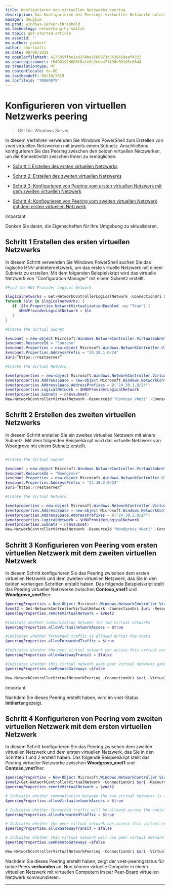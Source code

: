 ```yaml
---
title: Konfigurieren von virtuellen Netzwerks peering
description: Das Konfigurieren des Peerings virtueller Netzwerke umfasst das Erstellen von zwei virtuellen Netzwerken mit Peering.
manager: dougkim
ms.prod: windows-server-threshold
ms.technology: networking-hv-switch
ms.topic: get-started-article
ms.assetid: ''
ms.author: pashort
author: shortpatti
ms.date: 08/08/2018
ms.openlocfilehash: 417585ffbe1e8374be1560073d5636659eaf4332
ms.sourcegitcommit: f6490192d686f0a1e0c2ebe471f98e30105c0844
ms.translationtype: MT
ms.contentlocale: de-DE
ms.lasthandoff: 09/10/2019
ms.locfileid: "70869879"
---
```

# <a name="configure-virtual-network-peering"></a>Konfigurieren von virtuellen Netzwerks peering

>Gilt für: Windows Server

In diesem Verfahren verwenden Sie Windows PowerShell zum Erstellen von zwei virtuellen Netzwerken mit jeweils einem Subnetz. Anschließend konfigurieren Sie das Peering zwischen den beiden virtuellen Netzwerken, um die Konnektivität zwischen Ihnen zu ermöglichen.

- [Schritt 1: Erstellen des ersten virtuellen Netzwerks](#step-1-create-the-first-virtual-network)

- [Schritt 2: Erstellen des zweiten virtuellen Netzwerks](#step-2-create-the-second-virtual-network)

- [Schritt 3: Konfigurieren von Peering vom ersten virtuellen Netzwerk mit dem zweiten virtuellen Netzwerk](#step-3-configure-peering-from-the-first-virtual-network-to-the-second-virtual-network)

- [Schritt 4: Konfigurieren von Peering vom zweiten virtuellen Netzwerk mit dem ersten virtuellen Netzwerk](#step-4-configure-peering-from-the-second-virtual-network-to-the-first-virtual-network)


>[!IMPORTANT]
>Denken Sie daran, die Eigenschaften für Ihre Umgebung zu aktualisieren.

## <a name="step-1-create-the-first-virtual-network"></a>Schritt 1 Erstellen des ersten virtuellen Netzwerks

In diesem Schritt verwenden Sie Windows PowerShell suchen Sie das logische HNV-anbieternetzwerk, um das erste virtuelle Netzwerk mit einem Subnetz zu erstellen. Mit dem folgenden Beispielskript wird das virtuelle Netzwerk von "Configuration Manager" mit einem Subnetz erstellt.

``` PowerShell
#Find the HNV Provider Logical Network  

$logicalnetworks = Get-NetworkControllerLogicalNetwork -ConnectionUri $uri  
foreach ($ln in $logicalnetworks) {  
   if ($ln.Properties.NetworkVirtualizationEnabled -eq "True") {  
      $HNVProviderLogicalNetwork = $ln  
   }  
}   

#Create the Virtual Subnet  

$vsubnet = new-object Microsoft.Windows.NetworkController.VirtualSubnet  
$vsubnet.ResourceId = "Contoso"  
$vsubnet.Properties = new-object Microsoft.Windows.NetworkController.VirtualSubnetProperties  
$vsubnet.Properties.AddressPrefix = "24.30.1.0/24"
$uri=”https://restserver”  

#Create the Virtual Network  

$vnetproperties = new-object Microsoft.Windows.NetworkController.VirtualNetworkProperties  
$vnetproperties.AddressSpace = new-object Microsoft.Windows.NetworkController.AddressSpace  
$vnetproperties.AddressSpace.AddressPrefixes = @("24.30.1.0/24")  
$vnetproperties.LogicalNetwork = $HNVProviderLogicalNetwork  
$vnetproperties.Subnets = @($vsubnet)  
New-NetworkControllerVirtualNetwork -ResourceId "Contoso_VNet1" -ConnectionUri $uri -Properties $vnetproperties
```

## <a name="step-2-create-the-second-virtual-network"></a>Schritt 2 Erstellen des zweiten virtuellen Netzwerks

In diesem Schritt erstellen Sie ein zweites virtuelles Netzwerk mit einem Subnetz. Mit dem folgenden Beispielskript wird das virtuelle Netzwerk von Woodgrove mit einem Subnetz erstellt.

``` PowerShell

#Create the Virtual Subnet  

$vsubnet = new-object Microsoft.Windows.NetworkController.VirtualSubnet  
$vsubnet.ResourceId = "Woodgrove"  
$vsubnet.Properties = new-object Microsoft.Windows.NetworkController.VirtualSubnetProperties  
$vsubnet.Properties.AddressPrefix = "24.30.2.0/24"  
$uri=”https://restserver”

#Create the Virtual Network  

$vnetproperties = new-object Microsoft.Windows.NetworkController.VirtualNetworkProperties  
$vnetproperties.AddressSpace = new-object Microsoft.Windows.NetworkController.AddressSpace  
$vnetproperties.AddressSpace.AddressPrefixes = @("24.30.2.0/24")  
$vnetproperties.LogicalNetwork = $HNVProviderLogicalNetwork  
$vnetproperties.Subnets = @($vsubnet)  
New-NetworkControllerVirtualNetwork -ResourceId "Woodgrove_VNet1" -ConnectionUri $uri -Properties $vnetproperties
```

## <a name="step-3-configure-peering-from-the-first-virtual-network-to-the-second-virtual-network"></a>Schritt 3 Konfigurieren von Peering vom ersten virtuellen Netzwerk mit dem zweiten virtuellen Netzwerk

In diesem Schritt konfigurieren Sie das Peering zwischen dem ersten virtuellen Netzwerk und dem zweiten virtuellen Netzwerk, das Sie in den beiden vorherigen Schritten erstellt haben. Das folgende Beispielskript stellt das Peering virtueller Netzwerke zwischen **Contoso_vnet1** und **Woodgrove_vnet1**her.

```PowerShell
$peeringProperties = New-Object Microsoft.Windows.NetworkController.VirtualNetworkPeeringProperties
$vnet2 = Get-NetworkControllerVirtualNetwork -ConnectionUri $uri -ResourceId "Woodgrove_VNet1"
$peeringProperties.remoteVirtualNetwork = $vnet2

#Indicate whether communication between the two virtual networks
$peeringProperties.allowVirtualnetworkAccess = $true

#Indicates whether forwarded traffic is allowed across the vnets
$peeringProperties.allowForwardedTraffic = $true

#Indicates whether the peer virtual network can access this virtual networks gateway
$peeringProperties.allowGatewayTransit = $false

#Indicates whether this virtual network uses peer virtual networks gateway
$peeringProperties.useRemoteGateways =$false

New-NetworkControllerVirtualNetworkPeering -ConnectionUri $uri -VirtualNetworkId “Contoso_vnet1” -ResourceId “ContosotoWoodgrove” -Properties $peeringProperties

```

>[!IMPORTANT]
>Nachdem Sie dieses Peering erstellt haben, wird im vnet-Status **initiiert**angezeigt.

## <a name="step-4-configure-peering-from-the-second-virtual-network-to-the-first-virtual-network"></a>Schritt 4 Konfigurieren von Peering vom zweiten virtuellen Netzwerk mit dem ersten virtuellen Netzwerk

In diesem Schritt konfigurieren Sie das Peering zwischen dem zweiten virtuellen Netzwerk und dem ersten virtuellen Netzwerk, das Sie in den Schritten 1 und 2 erstellt haben. Das folgende Beispielskript stellt das Peering virtueller Netzwerke zwischen **Woodgrove_vnet1** und **Contoso_vnet1**her.

```PowerShell
$peeringProperties = New-Object Microsoft.Windows.NetworkController.VirtualNetworkPeeringProperties 
$vnet2=Get-NetworkControllerVirtualNetwork -ConnectionUri $uri -ResourceId "Contoso_VNet1"
$peeringProperties.remoteVirtualNetwork = $vnet2 

# Indicates whether communication between the two virtual networks is allowed 
$peeringProperties.allowVirtualnetworkAccess = $true 

# Indicates whether forwarded traffic will be allowed across the vnets
$peeringProperties.allowForwardedTraffic = $true 

# Indicates whether the peer virtual network can access this virtual network's gateway
$peeringProperties.allowGatewayTransit = $false 

# Indicates whether this virtual network will use peer virtual network's gateway
$peeringProperties.useRemoteGateways =$false 

New-NetworkControllerVirtualNetworkPeering -ConnectionUri $uri -VirtualNetworkId “Woodgrove_vnet1” -ResourceId “WoodgrovetoContoso” -Properties $peeringProperties 

```

Nachdem Sie dieses Peering erstellt haben, zeigt der vnet-peeringstatus für beide Peers **verbunden** an. Nun können virtuelle Computer in einem virtuellen Netzwerk mit virtuellen Computern im per Peer-Board virtuellen Netzwerk kommunizieren.

---